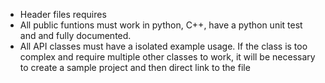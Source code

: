 * Header files requires
* All public funtions must work in python, C++, have a python unit test and
  and fully documented.
* All API classes must have a isolated example usage. If the class is too
  complex and require multiple other classes to work, it will be necessary to
  create a sample project and then direct link to the file
